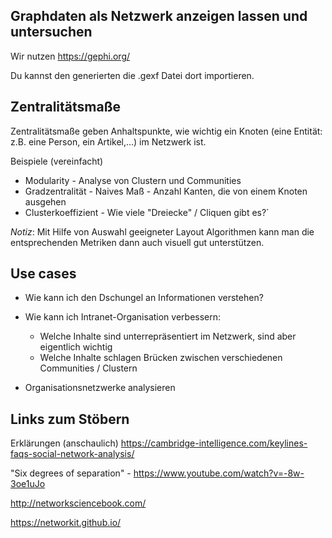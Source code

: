 ## Graphdaten als Netzwerk anzeigen lassen und untersuchen

Wir nutzen https://gephi.org/

Du kannst den generierten die .gexf Datei dort importieren.

## Zentralitätsmaße

Zentralitätsmaße geben Anhaltspunkte, wie wichtig ein Knoten (eine Entität: z.B. eine Person, ein Artikel,...)
im Netzwerk ist.

Beispiele (vereinfacht)

- Modularity - Analyse von Clustern und Communities
- Gradzentralität - Naives Maß - Anzahl Kanten, die von einem Knoten ausgehen
- Clusterkoeffizient - Wie viele "Dreiecke" / Cliquen gibt es?`

_Notiz_: Mit Hilfe von Auswahl geeigneter Layout Algorithmen kann man die entsprechenden Metriken dann auch visuell gut unterstützen.

## Use cases

- Wie kann ich den Dschungel an Informationen verstehen?
- Wie kann ich Intranet-Organisation verbessern:

  - Welche Inhalte sind unterrepräsentiert im Netzwerk, sind aber eigentlich wichtig
  - Welche Inhalte schlagen Brücken zwischen verschiedenen Communities / Clustern

- Organisationsnetzwerke analysieren

## Links zum Stöbern

Erklärungen (anschaulich) https://cambridge-intelligence.com/keylines-faqs-social-network-analysis/

"Six degrees of separation" - https://www.youtube.com/watch?v=-8w-3oe1uJo

http://networksciencebook.com/

https://networkit.github.io/
